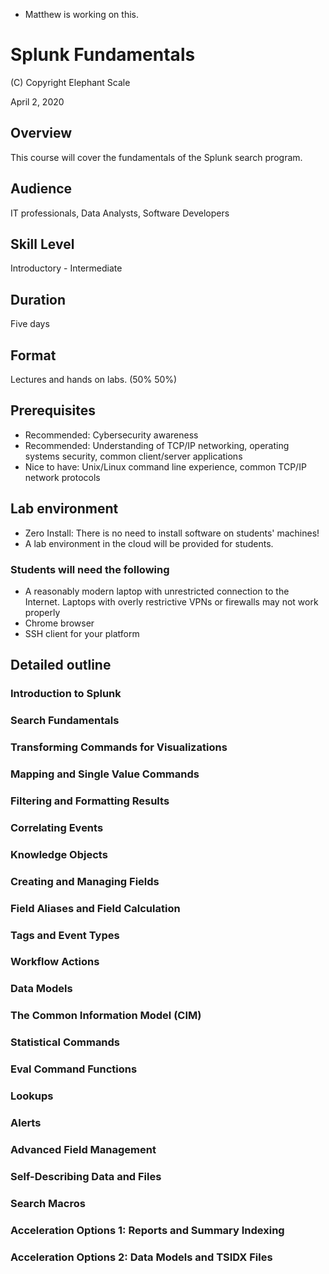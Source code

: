 * Matthew is working on this.
# Splunk Fundamentals

(C) Copyright Elephant Scale

April 2, 2020

## Overview
This course will cover the fundamentals of the Splunk search program.

## Audience
IT professionals, Data Analysts, Software Developers

## Skill Level
Introductory - Intermediate

## Duration
Five days

## Format
Lectures and hands on labs. (50%   50%)

## Prerequisites
* Recommended: Cybersecurity awareness
* Recommended: Understanding of TCP/IP networking, operating systems security, common client/server applications
* Nice to have: Unix/Linux command line experience, common TCP/IP network protocols


## Lab environment
* Zero Install: There is no need to install software on students' machines!
* A lab environment in the cloud will be provided for students.

### Students will need the following
* A reasonably modern laptop with unrestricted connection to the Internet. Laptops with overly restrictive VPNs or firewalls may not work properly
* Chrome browser
* SSH client for your platform

## Detailed outline

### Introduction to Splunk



### Search Fundamentals



### Transforming Commands for Visualizations


### Mapping and Single Value Commands



### Filtering and Formatting Results


### Correlating Events     



### Knowledge Objects



### Creating and Managing Fields



### Field Aliases and Field Calculation


### Tags and Event Types


### Workflow Actions


### Data Models


### The Common Information Model (CIM)



### Statistical Commands


### Eval Command Functions


### Lookups


### Alerts


### Advanced Field Management


### Self-Describing Data and Files


### Search Macros


### Acceleration Options 1: Reports and Summary Indexing


### Acceleration Options 2: Data Models and TSIDX Files
